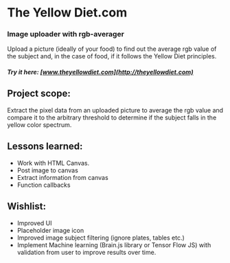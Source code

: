 The Yellow Diet.com
======
### Image uploader with rgb-averager
Upload a picture (ideally of your food) to find out the average rgb value of the subject and, in the case of food, if it follows the Yellow Diet principles.

##### Try it here: [www.theyellowdiet.com](http://theyellowdiet.com)

## Project scope:
Extract the pixel data from an uploaded picture to average the rgb value and compare it to the arbitrary threshold to determine if the subject falls in the yellow color spectrum.

## Lessons learned:
- Work with HTML Canvas.
- Post image to canvas
- Extract information from canvas
- Function callbacks

## Wishlist:
- Improved UI
- Placeholder image icon
- Improved image subject filtering (ignore plates, tables etc.)
- Implement Machine learning (Brain.js library or Tensor Flow JS) with validation from user to improve results over time.
